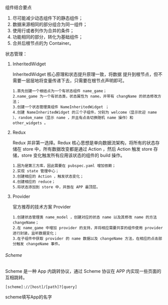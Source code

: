 组件结合要点

1. 尽可能减少动态组件下的静态组件；
2. 数据来源相同的部分组合为同一组件；
3. 使用行或者列作为合并的条件；
4. 功能相同的部分，转化为基础组件；
5. 合并后根节点的为 Container。





状态管理：

1. InheritedWidget

   InheritedWidget 核心原理和状态提升原理一致，将数据 提升到根节点，但不需要一层层地将变量传递下去，只需要在根节点声明即可。

   ```
   1.首先创建一个根结点为一个有状态组件 name_game；
   2.name_game 为一个有状态类，状态属性为 name，并带有 changName 的状态修改方法；
   3.创建一个状态管理类组件 NameInheritedWidget ；
   4.创建 NameInheritedWidget 的三个子组件，分别为 welcome（显示欢迎 name ）、random_name（显示 name ，并且有点击切换随机 name 操作）和 other_widgets 。
   ```

   

2. Redux

   Redux 并非第一选择。Redux 核心思想是单向数据流架构，将所有的状态存储在 store 中，所有数据改变都是通过 Action ，然后 Action 触发 store 存储，store 变化触发所有应用该状态的组件的 build 操作。

   ```
   1.因为是第三方库，因此需要在 pubspec.yaml 增加依赖；
   2.实现 state 管理中心；
   3.创建相应的 Action ，触发状态变化；
   4.创建相应的 reduce；
   5.将状态添加到 store 中，并放在 APP 最顶层。
   ```

   

3. Provider

   官方推荐的技术方案 Provider

   ```
   1.创建状态管理类 name_model ，创建对应的状态 name 以及其修改 name 的方法 changeName；
   2.在 name_game 中增加 provider 的支持，并将相应需要共享的组件使用 provider 进行封装，监听数据变化；
   3.在子组件中获取 provider 的 name 数据以及 changeName 方法，在相应的点击部分触发 changeName 事件。
   ```






###### Scheme

Scheme 是一种 App 内跳转协议，通过 Scheme 协议在 APP 内实现一些页面的互相跳转。

```
[scheme]://[host]/[path]?[query]
```

scheme填写App的名字